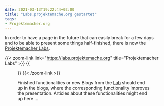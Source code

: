 ```yaml
---
date: 2021-03-13T19:22:44+02:00
title: "Labs.projektemache.org gestartet"
tags:
- Projektemacher.org
---
```


In order to have a page in the future that can easily break for a few days and to be able to present some things half-finished, there is now the [Projektemacher Labs](https://labs.projektemache.org).

<!--more-->

{{< zoom-link link="https://labs.projektemache.org" title="Projektemacher Labs" >}}
    {{<figure src="screenshot.png" alt="Screenshot Labs.projektmacher.de" class="post-image">}}
{{< /zoom-link >}}

Finished functionalities or new Blogs from the [Lab](https://labs.projektemache.org) should end up in the blogs, where the corresponding functionality improves the presentation. Articles about these functionalities might end up here ...
